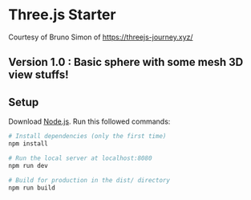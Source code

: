 # Three.js Starter
Courtesy of Bruno Simon of https://threejs-journey.xyz/

## Version 1.0 : Basic sphere with some mesh 3D view stuffs!
## Setup
Download [Node.js](https://nodejs.org/en/download/).
Run this followed commands:

``` bash
# Install dependencies (only the first time)
npm install

# Run the local server at localhost:8080
npm run dev

# Build for production in the dist/ directory
npm run build
```
